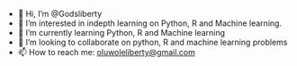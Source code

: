 - 👋 Hi, I’m @Godsliberty
- 👀 I’m interested in indepth learning on Python, R and Machine learning.
- 🌱 I’m currently learning Python, R and Machine learning 
- 💞️ I’m looking to collaborate on python, R and machine learning problems
- 📫 How to reach me: oluwoleliberty@gmail.com

<!---
Godsliberty/Godsliberty is a ✨ special ✨ repository because its `README.md` (this file) appears on your GitHub profile.
You can click the Preview link to take a look at your changes.
--->
